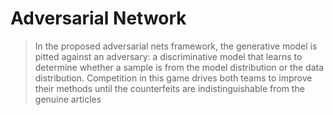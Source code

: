 # Adversarial Network

> In the proposed adversarial nets framework, the generative model is pitted against an adversary: a discriminative model that learns to determine whether a sample is from the model distribution or the data distribution. Competition in this game drives both teams to improve their methods until the counterfeits are indistinguishable from the genuine articles
